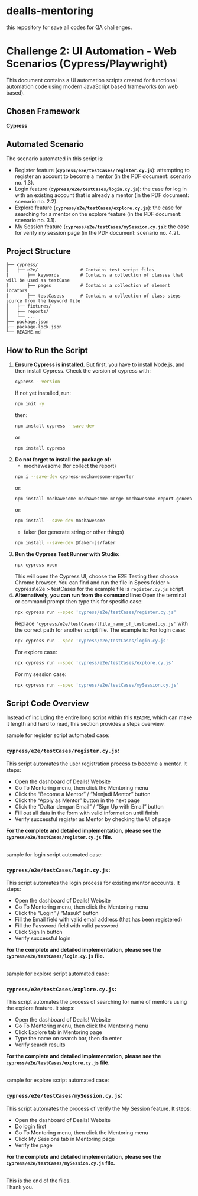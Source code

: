 # dealls-mentoring
this repository for save all codes for QA challenges.

# Challenge 2: UI Automation - Web Scenarios (Cypress/Playwright)

This document contains a UI automation scripts created for functional automation code using modern JavaScript based frameworks (on web based).


## Chosen Framework
**Cypress**

## Automated Scenario
The scenario automated in this script is:
* Register feature (**`cypress/e2e/testCases/register.cy.js`**): attempting to register an account to become a mentor (in the PDF document: scenario no. 1.3).
* Login feature (**`cypress/e2e/testCases/login.cy.js`**): the case for log in with an existing account that is already a mentor (in the PDF document: scenario no. 2.2).
* Explore feature (**`cypress/e2e/testCases/explore.cy.js`**): the case for searching for a mentor on the explore feature (in the PDF document: scenario no. 3.1).
* My Session feature (**`cypress/e2e/testCases/mySession.cy.js`**): the case for verify my session page (in the PDF document: scenario no. 4.2).


## Project Structure
```
├── cypress/
│   ├── e2e/                # Contains test script files
|       ├── keywords        # Contains a collection of classes that will be used as testCase
|       ├── pages           # Contains a collection of element locators
|       ├── testCasess      # Contains a collection of class steps source from the keyword file
│   ├── fixtures/           
│   ├── reports/            
│   └── ...
├── package.json
├── package-lock.json
└── README.md
```


## How to Run the Script
1.  **Ensure Cypress is installed.** 
    But first, you have to install Node.js, and then install Cypress.
    Check the version of cypress with:
    ```bash
    cypress --version
    ```
    If not yet installed, run:
    ```bash
    npm init -y
    ```
    then:
    ```bash
    npm install cypress --save-dev
    ```
    or
    ```bash
    npm install cypress
    ```
2.  **Do not forget to install the package of:**
    * mochawesome (for collect the report)
    ```bash
    npm i --save-dev cypress-mochawesome-reporter
    ```
    or:
    ```bash
    npm install mochawesome mochawesome-merge mochawesome-report-generator --save-dev
    ```
    or:
    ```bash
    npm install --save-dev mochawesome
    ```
    * faker (for generate string or other things)
    ```bash
    npm install --save-dev @faker-js/faker
    ```
2.  **Run the Cypress Test Runner with Studio:**
    ```bash
    npx cypress open
    ```
    This will open the Cypress UI, choose the E2E Testing then choose Chrome browser.
    You can find and run the file in Specs folder > cypress\e2e > testCases
    for the example file is `register.cy.js` script.
3.  **Alternatively, you can run from the command line:**
    Open the terminal or command prompt then type this for spesific case:
    ```bash
    npx cypress run --spec 'cypress/e2e/testCases/register.cy.js'
    ```
    Replace `'cypress/e2e/testCases/[file_name_of_testcase].cy.js'` with the correct path for another script file. The example is:
    For login case:
    ```bash
    npx cypress run --spec 'cypress/e2e/testCases/login.cy.js'
    ```
    For explore case:
    ```bash
    npx cypress run --spec 'cypress/e2e/testCases/explore.cy.js'
    ```
    For my session case:
    ```bash
    npx cypress run --spec 'cypress/e2e/testCases/mySession.cy.js'
    ```


## Script Code Overview
Instead of including the entire long script within this `README`, which can make it length and hard to read, this section provides a steps overview.

sample for register script automated case:
### `cypress/e2e/testCases/register.cy.js`:

This script automates the user registration process to become a mentor. It steps:
*   Open the dashboard of Dealls! Website
*	Go To Mentoring menu, then click the Mentoring menu
*	Click the “Become a Mentor” / “Menjadi Mentor” button
*	Click the “Apply as Mentor” button in the next page
*	Click the “Daftar dengan Email” / “Sign Up with Email” button
*	Fill out all data in the form with valid information until finish
*	Verify successful register as Mentor by checking the UI of page

**For the complete and detailed implementation, please see the `cypress/e2e/testCases/register.cy.js` file.**


<br>sample for login script automated case:
### `cypress/e2e/testCases/login.cy.js`:

This script automates the login process for existing mentor accounts. It steps:
*	Open the dashboard of Dealls! Website
*	Go To Mentoring menu, then click the Mentoring menu
*	Click the “Login” / “Masuk” button
*	Fill the Email field with valid email address (that has been registered)
*	Fill the Password field with valid password
*	Click Sign In button
*	Verify successful login

**For the complete and detailed implementation, please see the `cypress/e2e/testCases/login.cy.js` file.**


<br>sample for explore script automated case:
### `cypress/e2e/testCases/explore.cy.js`:

This script automates the process of searching for name of mentors using the explore feature. It steps:
*	Open the dashboard of Dealls! Website
*	Go To Mentoring menu, then click the Mentoring menu
*	Click Explore tab in Mentoring page
*	Type the name on search bar, then do enter
*	Verify search results

**For the complete and detailed implementation, please see the `cypress/e2e/testCases/explore.cy.js` file.**

<br>sample for explore script automated case:
### `cypress/e2e/testCases/mySession.cy.js`:

This script automates the process of verify the My Session feature. It steps:
*	Open the dashboard of Dealls! Website
*	Do login first
*	Go To Mentoring menu, then click the Mentoring menu
*	Click My Sessions tab in Mentoring page
*	Verify the page

**For the complete and detailed implementation, please see the `cypress/e2e/testCases/mySession.cy.js` file.**



<br>This is the end of the files. <br>
Thank you.
